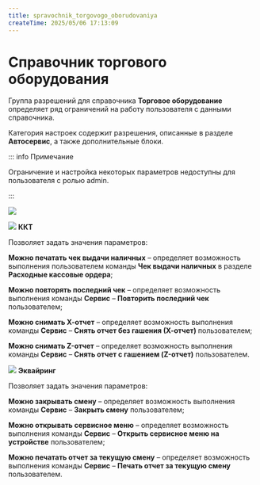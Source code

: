```yaml
---
title: spravochnik_torgovogo_oborudovaniya
createTime: 2025/05/06 17:13:09
---
```

# Справочник торгового оборудования
Группа разрешений для справочника **Торговое оборудование** определяет ряд ограничений на работу пользователя с данными справочника.

Категория настроек содержит разрешения, описанные в разделе **Автосервис**, а также дополнительные блоки.

::: info Примечание

Ограничение и настройка некоторых параметров недоступны для пользователя с ролью admin.

:::

![](image284.png)

![](image006.png) **ККТ**

Позволяет задать значения параметров:

**Можно печатать чек выдачи наличных** – определяет возможность выполнения пользователем команды **Чек выдачи наличных** в разделе **Расходные кассовые ордера**;

**Можно повторять последний чек** – определяет возможность выполнения команды **Сервис** – **Повторить последний чек** пользователем;

**Можно снимать Х-отчет** – определяет возможность выполнения команды **Сервис** – **Снять отчет без гашения (Х-отчет)** пользователем;

**Можно снимать Z-отчет** – определяет возможность выполнения команды **Сервис** – **Снять отчет с гашением (Z-отчет)** пользователем.

![](image008.png) **Эквайринг**

Позволяет задать значения параметров:

**Можно закрывать смену** – определяет возможность выполнения команды **Сервис** – **Закрыть смену** пользователем;

**Можно открывать сервисное меню** – определяет возможность выполнения команды **Сервис** – **Открыть сервисное меню на устройстве** пользователем;

**Можно печатать отчет за текущую смену** – определяет возможность выполнения команды **Сервис** – **Печать отчет за текущую смену** пользователем.

